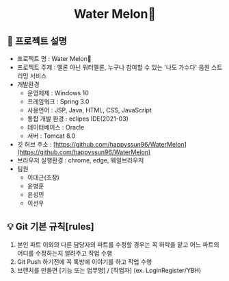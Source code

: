 <h1 align="center">Water Melon🍉</h1>

## 📑 프로젝트 설명

- 프로젝트 명 : Water Melon🍉
- 프로젝트 주제 : 멜론 아닌 워터멜론, 누구나 참여할 수 있는 '나도 가수다' 음원 스트리밍 서비스
- 개발환경
  - 운영체제 : Windows 10
  - 프레임워크 : Spring 3.0
  - 사용언어 : JSP, Java, HTML, CSS, JavaScript 
  - 통합 개발 환경 : eclipes IDE(2021-03)
  - 데이터베이스 : Oracle
  - 서버 : Tomcat 8.0
- 깃 허브 주소 : [https://github.com/happyssun96/WaterMelon](https://github.com/happyssun96/WaterMelon)
- 브라우저 실행환경 : chrome, edge, 웨일브라우저
- 팀원
  - 이대근(조장)
  - 윤병훈
  - 윤성민
  - 이선우

## 💡 Git 기본 규칙[rules]
1. 본인 파트 이외의 다른 담당자의 파트를 수정할 경우는 꼭 허락을 맡고 어느 파트의 어디를 수정하는지 알려주고 작업 수행
2. Git Push 하기전에 꼭 톡방에 이야기를 하고 작업 수행
3. 브랜치를 만들면 [기능 또는 업무명] / [작업자] (ex. LoginRegister/YBH)
